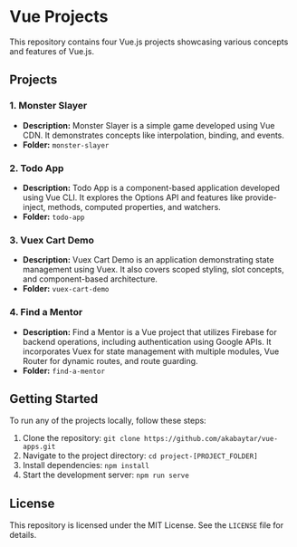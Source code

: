 # Vue Projects

This repository contains four Vue.js projects showcasing various concepts and features of Vue.js.

## Projects

### 1. Monster Slayer

- **Description:** Monster Slayer is a simple game developed using Vue CDN. It demonstrates concepts like interpolation, binding, and events.
- **Folder:** `monster-slayer`

### 2. Todo App

- **Description:** Todo App is a component-based application developed using Vue CLI. It explores the Options API and features like provide-inject, methods, computed properties, and watchers.
- **Folder:** `todo-app`

### 3. Vuex Cart Demo

- **Description:** Vuex Cart Demo is an application demonstrating state management using Vuex. It also covers scoped styling, slot concepts, and component-based architecture.
- **Folder:** `vuex-cart-demo`

### 4. Find a Mentor

- **Description:** Find a Mentor is a Vue project that utilizes Firebase for backend operations, including authentication using Google APIs. It incorporates Vuex for state management with multiple modules, Vue Router for dynamic routes, and route guarding.
- **Folder:** `find-a-mentor`

## Getting Started

To run any of the projects locally, follow these steps:

1. Clone the repository: `git clone https://github.com/akabaytar/vue-apps.git`
2. Navigate to the project directory: `cd project-[PROJECT_FOLDER]`
3. Install dependencies: `npm install`
4. Start the development server: `npm run serve`

## License

This repository is licensed under the MIT License. See the `LICENSE` file for details.
